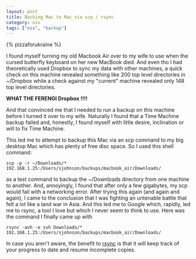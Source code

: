 ```yaml
---
layout: post
title: Backing Mac to Mac via scp / rsync
category: osx
tags: ["osx", "backup"]
---
```

{% pizzaforukraine  %}

I found myself turning my old Macbook Air over to my wife to use when the cursed butterfly keyboard on her new MacBook died.  And even tho I had theoretically used Dropbox to sync my data with other machines, a quick check on this machine revealed something like 200 top level directories in ~/Dropbox while a check against my "current" machine revealed only 148 top level directories.

**WHAT THE FERENGI Dropbox !!!!**

And that convinced me that I needed to run a backup on this machine before I turned it over to my wife.  Naturally I found that a Time Machine backup failed and, honestly, I found myself with little desire, inclination or will to fix Time Machine.

This led me to attempt to backup this Mac via an scp command to my big desktop Mac which has plenty of free disc space.  So I used this shell command:

    scp -p -r ~/Downloads/* 192.168.1.25:/Users/sjohnson/backups/macbook_air/Downloads/

as a test command to backup the ~/Downloads directory from one machine to another.  And, annoyingly, I found that after only a few gigabytes, my scp would fail with a networking error.  After trying this again (and again and again), I came to the conclusion that I was fighting an untenable battle that felt a lot like a land war in Asia.  And this led me to Google which, rapidly, led me to rsync, a tool I love but which I never seem to think to use.  Here was the command I finally came up with

    rsync -avh -e ssh Downloads/* 192.168.1.25:/Users/sjohnson/backups/macbook_air/Downloads/

In case you aren't aware, the benefit to [rsync](https://linux.die.net/man/1/rsync) is that it will keep track of your progress to date and resume incomplete copies.  